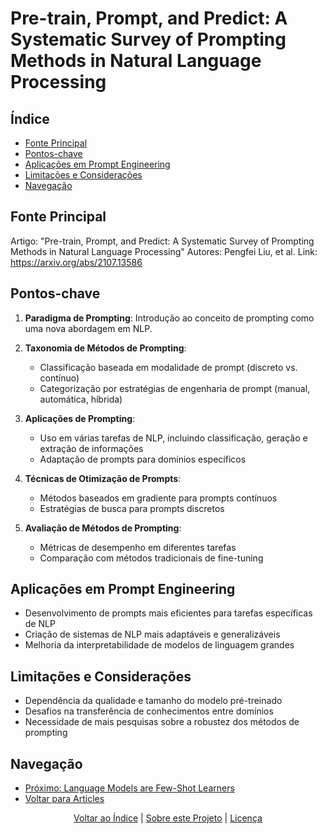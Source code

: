 # Pre-train, Prompt, and Predict: A Systematic Survey of Prompting Methods in Natural Language Processing

## Índice

- [Fonte Principal](#fonte-principal)
- [Pontos-chave](#pontos-chave)
- [Aplicações em Prompt Engineering](#aplicações-em-prompt-engineering)
- [Limitações e Considerações](#limitações-e-considerações)
- [Navegação](#navegação)

## Fonte Principal

Artigo: "Pre-train, Prompt, and Predict: A Systematic Survey of Prompting Methods in Natural Language Processing"
Autores: Pengfei Liu, et al.
Link: <https://arxiv.org/abs/2107.13586>

## Pontos-chave

1. **Paradigma de Prompting**: Introdução ao conceito de prompting como uma nova abordagem em NLP.

2. **Taxonomia de Métodos de Prompting**:
   - Classificação baseada em modalidade de prompt (discreto vs. contínuo)
   - Categorização por estratégias de engenharia de prompt (manual, automática, híbrida)

3. **Aplicações de Prompting**:
   - Uso em várias tarefas de NLP, incluindo classificação, geração e extração de informações
   - Adaptação de prompts para domínios específicos

4. **Técnicas de Otimização de Prompts**:
   - Métodos baseados em gradiente para prompts contínuos
   - Estratégias de busca para prompts discretos

5. **Avaliação de Métodos de Prompting**:
   - Métricas de desempenho em diferentes tarefas
   - Comparação com métodos tradicionais de fine-tuning

## Aplicações em Prompt Engineering

- Desenvolvimento de prompts mais eficientes para tarefas específicas de NLP
- Criação de sistemas de NLP mais adaptáveis e generalizáveis
- Melhoria da interpretabilidade de modelos de linguagem grandes

## Limitações e Considerações

- Dependência da qualidade e tamanho do modelo pré-treinado
- Desafios na transferência de conhecimentos entre domínios
- Necessidade de mais pesquisas sobre a robustez dos métodos de prompting

## Navegação

- [Próximo: Language Models are Few-Shot Learners](language_models_few_shot_learners.md)
- [Voltar para Articles](..)

<div align="center">
  <a href="#índice">Voltar ao Índice</a> |
  <a href="https://github.com/EYLatamSouth/beyondlabs-prompt-engineering">Sobre este Projeto</a> | 
  <a href="https://github.com/EYLatamSouth/beyondlabs-prompt-engineering/blob/main/LICENSE">Licença</a>
</div>